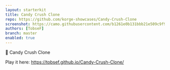 ```yaml
---
layout: starterkit
title: Candy Crush Clone
repo: https://github.com/korge-showcases/Candy-Crush-Clone
screenshot: https://camo.githubusercontent.com/b1261e0b131bbb21e509c9f91f0f61e8eb9364aa11eddbf76821d2350a56ba77/68747470733a2f2f746f627365662e6769746875622e696f2f43616e64792d43727573682d436c6f6e652f696d67616765732d7765622f6d6f62696c655f73637265656e73686f745f6c616e6473636170652e706e67
authors: [TobseF]
branch: master
enabled: true
---
```


🍭 Candy Crush Clone

Play it here: <https://tobsef.github.io/Candy-Crush-Clone/>
